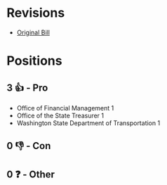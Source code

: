# Revisions
* [Original Bill](1/)

# Positions
## 3 👍 - Pro
* Office of Financial Management 1
* Office of the State Treasurer 1
* Washington State Department of Transportation 1

## 0 👎 - Con

## 0 ❓ - Other
